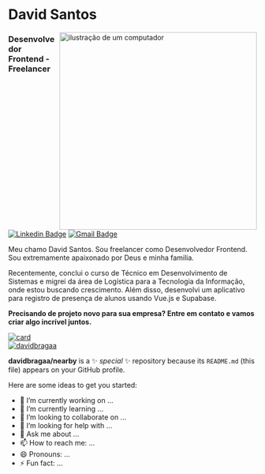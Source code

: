 # David Santos
<img src="https://raw.githubusercontent.com/MicaelliMedeiros/micaellimedeiros/master/image/computer-illustration.png" alt="ilustração de um computador" min-width="400px" max-width="400px" width="400px" align="right">


### Desenvolvedor Frontend - Freelancer

[![Linkedin Badge](https://img.shields.io/badge/-David%20Santos-0e76a8?style=flat-square&logo=Linkedin&logoColor=white&link=https://www.linkedin.com/in/david-esantos)](https://www.linkedin.com/in/david-esantos) 
[![Gmail Badge](https://img.shields.io/badge/-david.stl@hotmail.com-FF0000?style=flat-square&logo=Gmail&logoColor=white&link=mailto:david.stl@hotmail.com)](mailto:david.stlmail.com)

Meu chamo David Santos. Sou freelancer como Desenvolvedor Frontend.  
Sou extremamente apaixonado por Deus e minha familia.

Recentemente, conclui o curso de Técnico em Desenvolvimento de Sistemas e migrei da área de Logística para a Tecnologia da Informação, onde estou buscando crescimento. Além disso, desenvolvi um aplicativo para registro de presença de alunos usando Vue.js e Supabase.

**Precisando de projeto novo para sua empresa? Entre em contato e vamos criar algo incrível juntos.**


[![card](https://github-readme-stats.vercel.app/api?username=davidbragaa&theme=cobalt&show_icons=true)](https://github.com/anuraghazra/github-readme-stats)
<br>
[![davidbragaa](https://github-readme-stats.vercel.app/api/top-langs/?username=davidbragaa&theme=cobalt&layout=compact)](https://github.com/anuraghazra/github-readme-stats)



**davidbragaa/nearby** is a ✨ _special_ ✨ repository because its `README.md` (this file) appears on your GitHub profile.

Here are some ideas to get you started:

- 🔭 I’m currently working on ...
- 🌱 I’m currently learning ...
- 👯 I’m looking to collaborate on ...
- 🤔 I’m looking for help with ...
- 💬 Ask me about ...
- 📫 How to reach me: ...
- 😄 Pronouns: ...
- ⚡ Fun fact: ...

